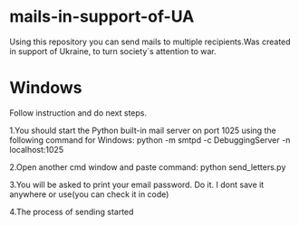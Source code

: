# mails-in-support-of-UA
Using this repository you can send mails to multiple recipients.Was created in support of Ukraine, to turn society`s attention to war.

# Windows

Follow instruction and do next steps.

1.You should start the Python built-in mail server on port 1025 using the following command for Windows:
  python -m smtpd -c DebuggingServer -n localhost:1025
  
2.Open another cmd window and paste command:
  python send_letters.py
  
3.You will be asked to print your email password.
Do it.
I dont save it anywhere or use(you can check it in code)

4.The process of sending started
